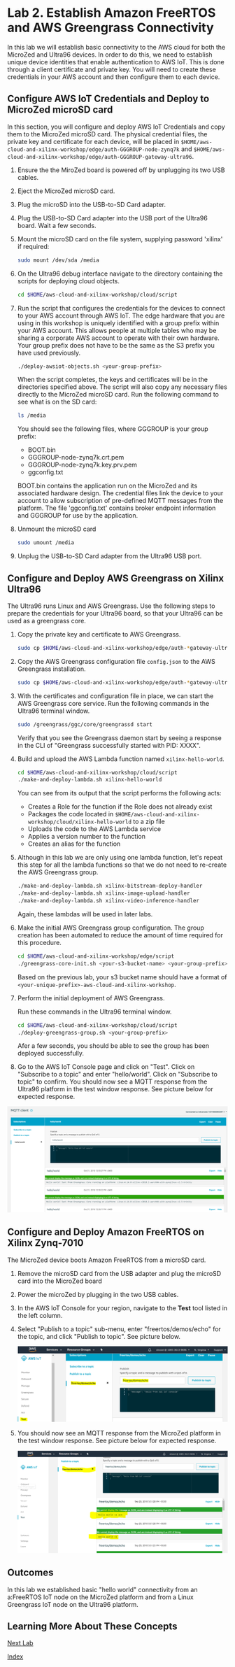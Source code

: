 # Lab 2. Establish Amazon FreeRTOS and AWS Greengrass Connectivity

In this lab we will establish basic connectivity to the AWS cloud for both the MicroZed and Ultra96 devices.  In order to do this, we need to establish unique device identities that enable authentication to AWS IoT.  This is done through a client certificate and private key.  You will need to create these credentials in your AWS account and then configure them to each device.

## Configure AWS IoT Credentials and Deploy to MicroZed microSD card

In this section, you will configure and deploy AWS IoT Credentials and copy them to the MicroZed microSD card. The physical credential files, the private key and certificate for each device, will be placed in ```$HOME/aws-cloud-and-xilinx-workshop/edge/auth-GGGROUP-node-zynq7k``` and ```$HOME/aws-cloud-and-xilinx-workshop/edge/auth-GGGROUP-gateway-ultra96```.

1. Ensure the the MiroZed board is powered off by unplugging its two USB cables.
2. Eject the MicroZed microSD card.
3. Plug the microSD into the USB-to-SD Card adapter.
4. Plug the USB-to-SD Card adapter into the USB port of the Ultra96 board. Wait a few seconds.
5. Mount the microSD card on the file system, supplying password 'xilinx' if required:

   ```bash
   sudo mount /dev/sda /media
   ```
6. On the Ultra96 debug interface navigate to the directory containing the scripts for deploying cloud objects.

   ```bash
   cd $HOME/aws-cloud-and-xilinx-workshop/cloud/script
   ```
7. Run the script that configures the credentials for the devices to connect to your AWS account through AWS IoT. The edge hardware that you are using in this workshop is uniquely identified with a group prefix within your AWS account. This allows people at multiple tables who may be sharing a corporate AWS account to operate with their own hardware. Your group prefix does not have to be the same as the S3 prefix you have used previously.

	```bash
	./deploy-awsiot-objects.sh <your-group-prefix>
	```

   When the script completes, the keys and certificates will be in the directories specified above. The script will also copy any necessary files directly to the MicroZed microSD card. Run the following command to see what is on the SD card:

	```bash
	ls /media
	```
   
   You should see the following files, where GGGROUP is your group prefix:
   
   
    - BOOT.bin
    - GGGROUP-node-zynq7k.crt.pem	
    - GGGROUP-node-zynq7k.key.prv.pem
    - ggconfig.txt
   
   
   BOOT.bin contains the application run on the MicroZed and its associated hardware design.
   The credential files link the device to your account to allow subscription of pre-defined MQTT messages from the platform.
   The file 'ggconfig.txt' contains broker endpoint information and GGGROUP for use by the application.
   
8. Unmount the microSD card
	```bash
	sudo umount /media
	```

9. Unplug the USB-to-SD Card adapter from the Ultra96 USB port. 

## Configure and Deploy AWS Greengrass on Xilinx Ultra96

The Ultra96 runs Linux and AWS Greengrass. Use the following steps to prepare the credentials for your Ultra96 board,
so that your Ultra96 can be used as a greengrass core.

1. Copy the private key and certificate to AWS Greengrass.

   ```bash
   sudo cp $HOME/aws-cloud-and-xilinx-workshop/edge/auth-*gateway-ultra96/*pem /greengrass/certs/
   ```

2. Copy the AWS Greengrass configuration file ```config.json``` to the AWS Greengrass installation.

   ```bash
   sudo cp $HOME/aws-cloud-and-xilinx-workshop/edge/auth-*gateway-ultra96/config.json /greengrass/config/
   ```

3. With the certificates and configuration file in place,  we can start 
   the AWS Greengrass core service. Run the following commands in the 
   Ultra96 terminal window.

	```bash
	sudo /greengrass/ggc/core/greengrassd start
	```
	Verify that you see the Greengrass daemon start by seeing a response in the CLI of "Greengrass successfully started with PID: XXXX".

4. Build and upload the AWS Lambda function named ```xilinx-hello-world```.

	```bash
	cd $HOME/aws-cloud-and-xilinx-workshop/cloud/script
	./make-and-deploy-lambda.sh xilinx-hello-world
	```

	You can see from its output that the script performs the following acts:

	- Creates a Role for the function if the Role does not already exist
	- Packages the code located in ```$HOME/aws-cloud-and-xilinx-workshop/cloud/xilinx-hello-world``` to a zip file
	- Uploads the code to the AWS Lambda service
	- Applies a version number to the function
	- Creates an alias for the function

5. Although in this lab we are only using one lambda function, let's repeat this step for all the lambda
   functions so that we do not need to re-create the AWS Greengrass group.
   
	```bash
	./make-and-deploy-lambda.sh xilinx-bitstream-deploy-handler
	./make-and-deploy-lambda.sh xilinx-image-upload-handler
	./make-and-deploy-lambda.sh xilinx-video-inference-handler
	```
   Again, these lambdas will be used in later labs.

6. Make the initial AWS Greengrass group configuration. The group creation 
   has been automated to reduce the amount of time required for this procedure.

	```bash
	cd $HOME/aws-cloud-and-xilinx-workshop/edge/script
	./greengrass-core-init.sh <your-s3-bucket-name> <your-group-prefix>
	```
   Based on the previous lab, your s3 bucket name should have a format of `<your-unique-prefix>-aws-cloud-and-xilinx-workshop`.

7. Perform the initial deployment of AWS Greengrass.

	Run these commands in the Ultra96 terminal window.

	```bash
	cd $HOME/aws-cloud-and-xilinx-workshop/cloud/script
	./deploy-greengrass-group.sh <your-group-prefix>
	```
   Afer a few seconds, you should be able to see the group has been deployed 
   successfully.

8. Go to the AWS IoT Console page and click on "Test". 
Click on "Subscribe to a topic" and enter "hello/world". 
Click on "Subscribe to topic" to confirm. 
You should now see a MQTT response from the Ultra96 platform in the test window response.
See picture below for expected response.

![alt text](images/Greengrass_HelloWorld_Test.PNG "Greengrass Successful Response")


## Configure and Deploy Amazon FreeRTOS on Xilinx Zynq-7010

The MicroZed device boots Amazon FreeRTOS from a microSD card.

1. Remove the microSD card from the USB adapter and plug the microSD card into the MicroZed board
2. Power the microZed by plugging in the two USB cables.
2. In the AWS IoT Console for your region, navigate to the **Test** tool listed in the left column.
3. Select "Publish to a topic" sub-menu, enter "freertos/demos/echo" for the topic, and click "Publish to topic". See picture below.

	![alt text](images/AFR_HelloWorld_Test.png "a:FreeRTOS Publish Test")
7. You should now see an MQTT response from the MicroZed platform in the test window response.  See picture below for expected response.

	![alt text](images/AFR_HelloWorld_Test_Response.png "a:FreeRTOS Successful Response")

## Outcomes

In this lab we established basic "hello world" connectivity from an a:FreeRTOS IoT node on the MicroZed platform and from a Linux Greengrass IoT node on the Ultra96 platform.

## Learning More About These Concepts

[Next Lab](./Lab3.md)

[Index](./README.md)
